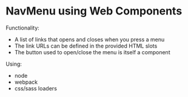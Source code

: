 # NavMenu using Web Components

Functionality:
- A list of links that opens and closes when you press a menu
- The link URLs can be defined in the provided HTML slots
- The button used to open/close the menu is itself a component

Using:
- node
- webpack
- css/sass loaders